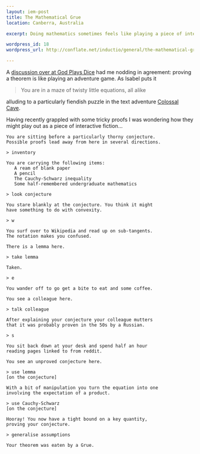 ```yaml
--- 
layout: iem-post
title: The Mathematical Grue
location: Canberra, Australia

excerpt: Doing mathematics sometimes feels like playing a piece of interactive fiction.

wordpress_id: 18
wordpress_url: http://conflate.net/inductio/general/the-mathematical-grue/

---
```


A [discussion over at God Plays Dice][discussion] had me nodding in agreement: proving a theorem is like playing an adventure game. As Isabel puts it

> You are in a maze of twisty little equations, all alike

alluding to a particularly fiendish puzzle in the text adventure [Colossal Cave][].

Having recently grappled with some tricky proofs I was wondering how they might play out as a piece of interactive fiction...

    You are sitting before a particularly thorny conjecture. 
    Possible proofs lead away from here in several directions.
    
    > inventory
    
    You are carrying the following items:
       A ream of blank paper
       A pencil
       The Cauchy-Schwarz inequality
       Some half-remembered undergraduate mathematics
    
    > look conjecture
    
    You stare blankly at the conjecture. You think it might 
    have something to do with convexity.
    
    > w

    You surf over to Wikipedia and read up on sub-tangents. 
    The notation makes you confused.
    
    There is a lemma here.
        
    > take lemma
    
    Taken.
    
    > e
    
    You wander off to go get a bite to eat and some coffee.
    
    You see a colleague here.
    
    > talk colleague
    
    After explaining your conjecture your colleague mutters 
    that it was probably proven in the 50s by a Russian.
     
    > s
    
    You sit back down at your desk and spend half an hour 
    reading pages linked to from reddit.

    You see an unproved conjecture here.
    
    > use lemma
    [on the conjecture] 
    
    With a bit of manipulation you turn the equation into one 
    involving the expectation of a product.
    
    > use Cauchy-Schwarz
    [on the conjecture]
    
    Hooray! You now have a tight bound on a key quantity, 
    proving your conjecture.
    
    > generalise assumptions

    Your theorem was eaten by a Grue.

[discussion]: http://godplaysdice.blogspot.com/2007/10/you-are-in-maze-of-twisty-little.html
[colossal cave]: http://en.wikipedia.org/wiki/Colossal_Cave_Adventure#Maze_of_twisty_little_passages
